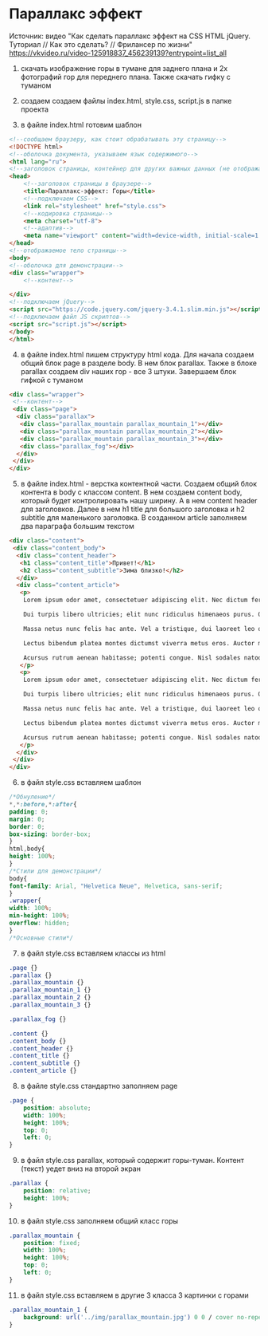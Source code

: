 # Параллакс эффект

Источник: видео "Как сделать параллакс эффект на CSS HTML jQuery. Туториал // Как это сделать? // 
Фрилансер по жизни" https://vkvideo.ru/video-125918837_456239139?entrypoint=list_all

1. скачать изображение горы в тумане для заднего плана и 2х фотографий гор для переднего плана.
Также скачать гифку с туманом

2. создаем создаем файлы index.html, style.css, script.js в папке проекта

3. в файле index.html готовим шаблон

```html
<!--сообщаем браузеру, как стоит обрабатывать эту страницу-->
<!DOCTYPE html>
<!--оболочка документа, указываем язык содержимого-->
<html lang="ru">
<!--заголовок страницы, контейнер для других важных данных (не отображается)-->
<head>
    <!--заголовок страницы в браузере-->
    <title>Параллакс-эффект: Горы</title>
    <!--подключаем CSS-->
    <link rel="stylesheet" href="style.css">
    <!--кодировка страницы-->
    <meta charset="utf-8">
    <!--адаптив-->
    <meta name="viewport" content="width=device-width, initial-scale=1.0, maximum-scale=1.0, user-scalable=0">
</head>
<!--отображаемое тело страницы-->
<body>
<!--оболочка для демонстрации-->
<div class="wrapper">
    <!--контент-->

</div>
<!--подключаем jQuery-->
<script src="https://code.jquery.com/jquery-3.4.1.slim.min.js"></script>
<!--подключаем файл JS скриптов-->
<script src="script.js"></script>
</body>
</html>
```

4. в файле index.html пишем структуру html кода. Для начала создаем общий блок page в разделе body.
 В нем блок parallax. Также в блоке parallax создаем div наших гор - все 3 штуки.
Завершаем блок гифкой с туманом

```html
<div class="wrapper">
 <!--контент-->
 <div class="page">
  <div class="parallax">
   <div class="parallax_mountain parallax_mountain_1"></div>
   <div class="parallax_mountain parallax_mountain_2"></div>
   <div class="parallax_mountain parallax_mountain_3"></div>
   <div class="parallax_fog"></div>
  </div>
 </div>
</div>
```

5. в файле index.html - верстка контентной части. Создаем общий блок контента в body с классом content.
В нем создаем content body, который будет контролировать нашу ширину. А в нем content header для заголовков.
Далее в нем h1 title для большого заголовка и h2 subtitle для маленького заголовка.
В созданном article заполняем два параграфа большим текстом

```html
<div class="content">
 <div class="content_body">
  <div class="content_header">
   <h1 class="content_title">Привет!</h1>
   <h2 class="content_subtitle">Зима близко!</h2>
  </div>
  <div class="content_article">
   <p>
    Lorem ipsum odor amet, consectetuer adipiscing elit. Nec dictum fermentum nullam class faucibus mi. Fusce volutpat per ultricies tristique, libero velit cursus ultrices. Malesuada euismod litora odio dictum fringilla libero. Mattis duis est elementum semper dolor, cubilia non. Vehicula sodales habitasse viverra erat eleifend? Senectus magnis metus finibus erat class.

    Dui turpis libero ultricies; elit nunc ridiculus himenaeos purus. Quam penatibus primis at penatibus dis sagittis laoreet. Aliquam id nunc convallis; finibus ante scelerisque enim tincidunt finibus. Efficitur sagittis augue etiam turpis viverra interdum himenaeos blandit integer. Litora ultrices interdum dis, mi himenaeos nulla. Metus nec convallis leo cubilia at sodales mollis. Nam orci cubilia nisi metus netus, elementum ut posuere. Aliquet eleifend donec hac volutpat sollicitudin laoreet? Mi dapibus dapibus mus vulputate fusce accumsan; tempor ante.

    Massa netus nunc felis hac ante. Vel a tristique, dui laoreet leo odio vivamus. Sodales nulla fermentum porta blandit habitasse. Sollicitudin aptent magna metus ultricies vel porttitor phasellus mauris. Eget platea consectetur etiam phasellus eget auctor vulputate ullamcorper maecenas. Posuere aptent donec vulputate primis a felis sit penatibus purus. Purus pulvinar commodo orci ante dolor fusce justo. Gravida conubia nam felis varius litora faucibus est magnis morbi.

    Lectus bibendum platea montes dictumst viverra metus eros. Auctor maecenas proin massa scelerisque proin netus. Diam condimentum sapien habitant; bibendum conubia et. Aptent sagittis fusce nibh dictumst dignissim cubilia mus. Cursus ipsum finibus egestas leo aptent consequat fermentum rhoncus scelerisque. Conubia himenaeos cursus blandit suspendisse a varius litora tortor. Facilisis natoque sagittis inceptos consequat vestibulum pretium sollicitudin. Posuere accumsan dignissim dictum tempus etiam facilisi. Risus vitae habitasse etiam, nulla dapibus sit.

    Acursus rutrum aenean habitasse; potenti congue. Nisl sodales natoque amet nullam dictum consectetur sollicitudin aptent. Tortor sodales cursus morbi nibh condimentum dapibus condimentum. Egestas lectus sociosqu elementum iaculis tristique. Dui augue neque primis in; donec porta arcu. Aenean nibh gravida curae varius; arcu duis. Est sapien tortor euismod purus himenaeos litora. Vestibulum scelerisque ante scelerisque et rhoncus fermentum ad? Leo litora consectetur auctor blandit ultrices augue.
   </p>
   <p>
    Lorem ipsum odor amet, consectetuer adipiscing elit. Nec dictum fermentum nullam class faucibus mi. Fusce volutpat per ultricies tristique, libero velit cursus ultrices. Malesuada euismod litora odio dictum fringilla libero. Mattis duis est elementum semper dolor, cubilia non. Vehicula sodales habitasse viverra erat eleifend? Senectus magnis metus finibus erat class.

    Dui turpis libero ultricies; elit nunc ridiculus himenaeos purus. Quam penatibus primis at penatibus dis sagittis laoreet. Aliquam id nunc convallis; finibus ante scelerisque enim tincidunt finibus. Efficitur sagittis augue etiam turpis viverra interdum himenaeos blandit integer. Litora ultrices interdum dis, mi himenaeos nulla. Metus nec convallis leo cubilia at sodales mollis. Nam orci cubilia nisi metus netus, elementum ut posuere. Aliquet eleifend donec hac volutpat sollicitudin laoreet? Mi dapibus dapibus mus vulputate fusce accumsan; tempor ante.

    Massa netus nunc felis hac ante. Vel a tristique, dui laoreet leo odio vivamus. Sodales nulla fermentum porta blandit habitasse. Sollicitudin aptent magna metus ultricies vel porttitor phasellus mauris. Eget platea consectetur etiam phasellus eget auctor vulputate ullamcorper maecenas. Posuere aptent donec vulputate primis a felis sit penatibus purus. Purus pulvinar commodo orci ante dolor fusce justo. Gravida conubia nam felis varius litora faucibus est magnis morbi.

    Lectus bibendum platea montes dictumst viverra metus eros. Auctor maecenas proin massa scelerisque proin netus. Diam condimentum sapien habitant; bibendum conubia et. Aptent sagittis fusce nibh dictumst dignissim cubilia mus. Cursus ipsum finibus egestas leo aptent consequat fermentum rhoncus scelerisque. Conubia himenaeos cursus blandit suspendisse a varius litora tortor. Facilisis natoque sagittis inceptos consequat vestibulum pretium sollicitudin. Posuere accumsan dignissim dictum tempus etiam facilisi. Risus vitae habitasse etiam, nulla dapibus sit.

    Acursus rutrum aenean habitasse; potenti congue. Nisl sodales natoque amet nullam dictum consectetur sollicitudin aptent. Tortor sodales cursus morbi nibh condimentum dapibus condimentum. Egestas lectus sociosqu elementum iaculis tristique. Dui augue neque primis in; donec porta arcu. Aenean nibh gravida curae varius; arcu duis. Est sapien tortor euismod purus himenaeos litora. Vestibulum scelerisque ante scelerisque et rhoncus fermentum ad? Leo litora consectetur auctor blandit ultrices augue.
   </p>
  </div>
 </div>
</div>
```

6. в файл style.css вставляем шаблон

```css
/*Обнуление*/
*,*:before,*:after{
padding: 0;
margin: 0;
border: 0;
box-sizing: border-box;
}
html,body{
height: 100%;
}
/*Стили для демонстрации*/
body{
font-family: Arial, "Helvetica Neue", Helvetica, sans-serif;
}
.wrapper{
width: 100%;
min-height: 100%;
overflow: hidden;
}
/*Основные стили*/
```

7. в файл style.css вставляем классы из html

```css
.page {}
.parallax {}
.parallax_mountain {}
.parallax_mountain_1 {}
.parallax_mountain_2 {}
.parallax_mountain_3 {}

.parallax_fog {}

.content {}
.content_body {}
.content_header {}
.content_title {}
.content_subtitle {}
.content_article {}
```

8. в файле style.css стандартно заполняем page

```css
.page {
    position: absolute;
    width: 100%;
    height: 100%;
    top: 0;
    left: 0;
}
```

9. в файл style.css parallax, который содержит горы-туман. Контент (текст) уедет вниз на второй экран

```css
.parallax {
    position: relative;
    height: 100%;
}
```

10. в файл style.css заполняем общий класс горы

```css
.parallax_mountain {
    position: fixed;
    width: 100%;
    height: 100%;
    top: 0;
    left: 0;
}
```
11. в файл style.css вставляем в другие 3 класса 3 картинки с горами

```css
.parallax_mountain_1 {
    background: url('../img/parallax_mountain.jpg') 0 0 / cover no-repeat;
}
```